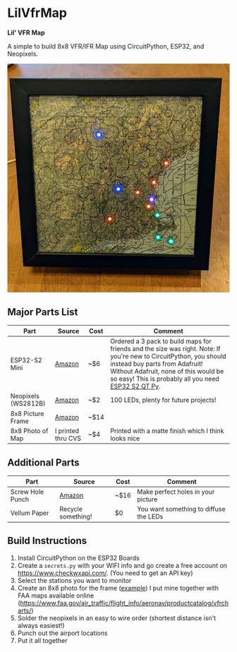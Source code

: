 # LilVfrMap

**Lil' VFR Map**

A simple to build 8x8 VFR/IFR Map using CircuitPython, ESP32, and Neopixels.

![8x8 VFR Map](pic.jpg)

## Major Parts List

| Part | Source | Cost  | Comment |
|------|--------|-------|---------|
| ESP32-S2 Mini | [Amazon](https://www.amazon.com/HiLetgo-ESP32-S2FN4R2-ESP32-S2-Type-C-Connect/dp/B0B291LZ99/ref=sr_1_1_sspa?crid=2QS3FHPHFBYJ7&keywords=HiLetgo+ESP32+S2&qid=1662392955&s=electronics&sprefix=hiletgo+esp32+s2%2Celectronics%2C75&sr=1-1-spons&psc=1) | ~$6 | Ordered a 3 pack to build maps for friends and the size was right. Note: If you're new to CircuitPython, you should instead buy parts from Adafruit! Without Adafruit, none of this would be so easy! This is probably all you need [ESP32 S2 QT Py](https://www.adafruit.com/product/5325).
| Neopixels (WS2812B) | [Amazon](https://www.amazon.com/BTF-LIGHTING-WS2812B-Heatsink-10mm3mm-WS2811/dp/B01DC0J3UM/ref=sr_1_9?keywords=WS2812B&qid=1662393496&sr=8-9) | ~$2 | 100 LEDs, plenty for future projects!
| 8x8 Picture Frame | [Amazon](https://www.amazon.com/gp/product/B07M84BPJM/ref=ppx_yo_dt_b_search_asin_title?ie=UTF8&psc=1) | ~$14 | 
| 8x8 Photo of Map | I printed thru CVS | ~$4 | Printed with a matte finish which I think looks nice

## Additional Parts


| Part | Source | Cost  | Comment |
|------|--------|-------|---------|
| Screw Hole Punch | [Amazon](https://www.amazon.com/gp/product/B08VH5RLS6/ref=ppx_yo_dt_b_asin_title_o04_s01?ie=UTF8&psc=1) | ~$16 | Make perfect holes in your picture
| Vellum Paper | Recycle something! | $0 | You want something to diffuse the LEDs


## Build Instructions


1. Install CircuitPython on the ESP32 Boards
1. Create a `secrets.py` with your WIFI info and go create a free account on https://www.checkwxapi.com/. (You need to get an API key)
1. Select the stations you want to monitor
1. Create an 8x8 photo for the frame ([example](./resources/map.png)) I put mine together with FAA maps available online (https://www.faa.gov/air_traffic/flight_info/aeronav/productcatalog/vfrcharts/)
1. Solder the neopixels in an easy to wire order (shortest distance isn't always easiest!)
1. Punch out the airport locations
1. Put it all together
